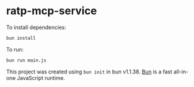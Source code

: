 # ratp-mcp-service

To install dependencies:

```bash
bun install
```

To run:

```bash
bun run main.js
```

This project was created using `bun init` in bun v1.1.38. [Bun](https://bun.sh) is a fast all-in-one JavaScript runtime.
